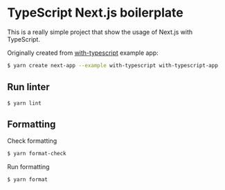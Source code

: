 # TypeScript Next.js boilerplate

This is a really simple project that show the usage of Next.js with TypeScript.

Originally created from [with-typescript](https://github.com/zeit/next.js/tree/master/examples/with-typescript) example app:

```bash
$ yarn create next-app --example with-typescript with-typescript-app
```

## Run linter

```
$ yarn lint
```

## Formatting

Check formatting

```bash
$ yarn format-check
```

Run formatting

```bash
$ yarn format
```

